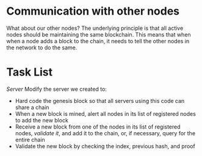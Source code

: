 # Communication with other nodes

What about our other nodes?  The underlying principle is that all active nodes should be maintaining the same blockchain.  This means that when when a node adds a block to the chain, it needs to tell the other nodes in the network to do the same.  


# Task List

*Server*
Modify the server we created to:
* Hard code the genesis block so that all servers using this code can share a chain
* When a new block is mined, alert all nodes in its list of registered nodes to add the new block
* Receive a new block from one of the nodes in its list of registered nodes, *validate it*, and add it to the chain, or, if necessary, query for the entire chain
* Validate the new block by checking the index, previous hash, and proof